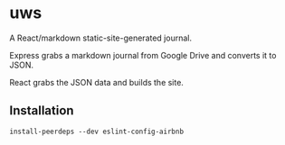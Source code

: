 # uws

A React/markdown static-site-generated journal.

Express grabs a markdown journal from Google Drive and converts it to JSON.

React grabs the JSON data and builds the site.

## Installation

`install-peerdeps --dev eslint-config-airbnb`